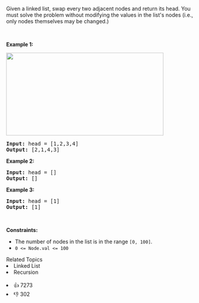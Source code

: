<p>Given a&nbsp;linked list, swap every two adjacent nodes and return its head. You must solve the problem without&nbsp;modifying the values in the list&#39;s nodes (i.e., only nodes themselves may be changed.)</p>

<p>&nbsp;</p>
<p><strong>Example 1:</strong></p>
<img alt="" src="https://assets.leetcode.com/uploads/2020/10/03/swap_ex1.jpg" style="width: 422px; height: 222px;" />
<pre>
<strong>Input:</strong> head = [1,2,3,4]
<strong>Output:</strong> [2,1,4,3]
</pre>

<p><strong>Example 2:</strong></p>

<pre>
<strong>Input:</strong> head = []
<strong>Output:</strong> []
</pre>

<p><strong>Example 3:</strong></p>

<pre>
<strong>Input:</strong> head = [1]
<strong>Output:</strong> [1]
</pre>

<p>&nbsp;</p>
<p><strong>Constraints:</strong></p>

<ul>
	<li>The number of nodes in the&nbsp;list&nbsp;is in the range <code>[0, 100]</code>.</li>
	<li><code>0 &lt;= Node.val &lt;= 100</code></li>
</ul>
<div><div>Related Topics</div><div><li>Linked List</li><li>Recursion</li></div></div><br><div><li>👍 7273</li><li>👎 302</li></div>